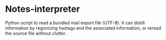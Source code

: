 # Notes-interpreter

Python script to read a bundled mail export file (UTF-8). It can distill information by regonizing 
hastags and the associated information, or reread the source file without clutter.
